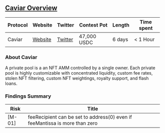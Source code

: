 ## [Caviar Overview](https://audits.sherlock.xyz/contests/51)

| Protocol | Website     | Twitter     | Contest Pot | Length | Time spent |
|----------|-------------|-------------|-------------|--------|------------|
| Caviar   | [Website](https://www.caviar.sh/) | [Twitter](https://twitter.com/caviarAMM) | 47,000 USDC | 6 days | < 1 Hour  |

### About Caviar

A private pool is a an NFT AMM controlled by a single owner. Each private pool is highly customizable with concentrated liquidity, custom fee rates, stolen NFT filtering, custom NFT weightings, royalty support, and flash loans.
### Findings Summary

| Risk   | Title                                                                             |
|--------|-----------------------------------------------------------------------------------|
| [M-01] | feeRecipient can be set to address(0) even if feeMantissa is more than zero       |
